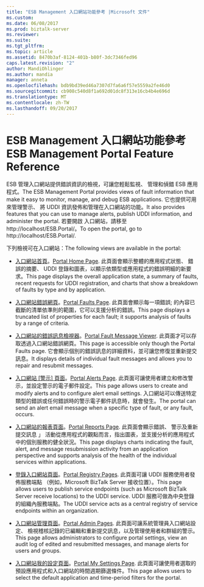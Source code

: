 ```yaml
---
title: "ESB Management 入口網站功能參考 |Microsoft 文件"
ms.custom: 
ms.date: 06/08/2017
ms.prod: biztalk-server
ms.reviewer: 
ms.suite: 
ms.tgt_pltfrm: 
ms.topic: article
ms.assetid: 8470b3af-8124-401b-b80f-3dc7346fed96
caps.latest.revision: "2"
author: MandiOhlinger
ms.author: mandia
manager: anneta
ms.openlocfilehash: bdb9bd39ed46a7307d7fa6a6f57e5559a2fe46d0
ms.sourcegitcommit: cb908c540d8f1a692d01dc8f313e16cb4b4e696d
ms.translationtype: MT
ms.contentlocale: zh-TW
ms.lasthandoff: 09/20/2017
---
```

# <a name="esb-management-portal-feature-reference"></a><span data-ttu-id="85e83-102">ESB Management 入口網站功能參考</span><span class="sxs-lookup"><span data-stu-id="85e83-102">ESB Management Portal Feature Reference</span></span>
<span data-ttu-id="85e83-103">ESB 管理入口網站提供錯誤資訊的檢視，可讓您輕鬆監視、 管理和偵錯 ESB 應用程式。</span><span class="sxs-lookup"><span data-stu-id="85e83-103">The ESB Management Portal provides views of fault information that make it easy to monitor, manage, and debug ESB applications.</span></span> <span data-ttu-id="85e83-104">它也提供可用來管理警示、 將 UDDI 資訊發佈和管理在入口網站的功能。</span><span class="sxs-lookup"><span data-stu-id="85e83-104">It also provides features that you can use to manage alerts, publish UDDI information, and administer the portal.</span></span> <span data-ttu-id="85e83-105">若要開啟 入口網站，請移至 http://localhost/ESB.Portal/。</span><span class="sxs-lookup"><span data-stu-id="85e83-105">To open the portal, go to http://localhost/ESB.Portal/.</span></span>  
  
 <span data-ttu-id="85e83-106">下列檢視可在入口網站：</span><span class="sxs-lookup"><span data-stu-id="85e83-106">The following views are available in the portal:</span></span>  
  
-   <span data-ttu-id="85e83-107">[入口網站首頁](../esb-toolkit/portal-home-page.md)。</span><span class="sxs-lookup"><span data-stu-id="85e83-107">[Portal Home Page](../esb-toolkit/portal-home-page.md).</span></span> <span data-ttu-id="85e83-108">此頁面會顯示整體的應用程式狀態、 錯誤的摘要、 UDDI 登錄和圖表，以顯示依類型或應用程式的錯誤明細的新要求。</span><span class="sxs-lookup"><span data-stu-id="85e83-108">This page displays the overall application state, a summary of faults, recent requests for UDDI registration, and charts that show a breakdown of faults by type and by application.</span></span>  
  
-   <span data-ttu-id="85e83-109">[入口網站錯誤網頁](../esb-toolkit/portal-faults-page.md)。</span><span class="sxs-lookup"><span data-stu-id="85e83-109">[Portal Faults Page](../esb-toolkit/portal-faults-page.md).</span></span> <span data-ttu-id="85e83-110">此頁面會顯示每一項錯誤; 的內容已截斷的清單依準則的範圍，它可以支援分析的錯誤。</span><span class="sxs-lookup"><span data-stu-id="85e83-110">This page displays a truncated list of properties for each fault; it supports analysis of faults by a range of criteria.</span></span>  
  
-   <span data-ttu-id="85e83-111">[入口網站的錯誤訊息檢視器](../esb-toolkit/portal-fault-message-viewer.md)。</span><span class="sxs-lookup"><span data-stu-id="85e83-111">[Portal Fault Message Viewer](../esb-toolkit/portal-fault-message-viewer.md).</span></span> <span data-ttu-id="85e83-112">此頁面才可以存取透過入口網站錯誤網頁。</span><span class="sxs-lookup"><span data-stu-id="85e83-112">This page is accessible only though the Portal Faults page.</span></span> <span data-ttu-id="85e83-113">它會顯示個別的錯誤訊息的詳細資料，並可讓您修復並重新提交訊息。</span><span class="sxs-lookup"><span data-stu-id="85e83-113">It displays details of individual fault messages and allows you to repair and resubmit messages.</span></span>  
  
-   <span data-ttu-id="85e83-114">[入口網站 [警示] 頁面](../esb-toolkit/portal-alerts-page.md)。</span><span class="sxs-lookup"><span data-stu-id="85e83-114">[Portal Alerts Page](../esb-toolkit/portal-alerts-page.md).</span></span> <span data-ttu-id="85e83-115">此頁面可讓使用者建立和修改警示，並設定警示的電子郵件設定。</span><span class="sxs-lookup"><span data-stu-id="85e83-115">This page allows users to create and modify alerts and to configure alert email settings.</span></span> <span data-ttu-id="85e83-116">入口網站可以傳送特定類型的錯誤或任何錯誤時的警示電子郵件訊息時，就會發生。</span><span class="sxs-lookup"><span data-stu-id="85e83-116">The portal can send an alert email message when a specific type of fault, or any fault, occurs.</span></span>  
  
-   <span data-ttu-id="85e83-117">[入口網站的報表頁面](../esb-toolkit/portal-reports-page.md)。</span><span class="sxs-lookup"><span data-stu-id="85e83-117">[Portal Reports Page](../esb-toolkit/portal-reports-page.md).</span></span> <span data-ttu-id="85e83-118">此頁面會顯示錯誤、 警示及重新提交訊息 」 活動從應用程式的觀點而言，指出圖表，並支援分析的應用程式中的個別服務的健全狀況。</span><span class="sxs-lookup"><span data-stu-id="85e83-118">This page displays charts indicating the fault, alert, and message resubmission activity from an application perspective and supports analysis of the health of the individual services within applications.</span></span>  
  
-   <span data-ttu-id="85e83-119">[登錄入口網站頁面](../esb-toolkit/portal-registry-pages.md)。</span><span class="sxs-lookup"><span data-stu-id="85e83-119">[Portal Registry Pages](../esb-toolkit/portal-registry-pages.md).</span></span> <span data-ttu-id="85e83-120">此頁面可讓 UDDI 服務使用者發佈服務端點 （例如，Microsoft BizTalk Server 接收位置）。</span><span class="sxs-lookup"><span data-stu-id="85e83-120">This page allows users to publish service endpoints (such as Microsoft BizTalk Server receive locations) to the UDDI service.</span></span> <span data-ttu-id="85e83-121">UDDI 服務可做為中央登錄的組織內服務端點。</span><span class="sxs-lookup"><span data-stu-id="85e83-121">The UDDI service acts as a central registry of service endpoints within an organization.</span></span>  
  
-   <span data-ttu-id="85e83-122">[入口網站管理頁面](../esb-toolkit/portal-admin-pages.md)。</span><span class="sxs-lookup"><span data-stu-id="85e83-122">[Portal Admin Pages](../esb-toolkit/portal-admin-pages.md).</span></span> <span data-ttu-id="85e83-123">此頁面可讓系統管理員入口網站設定、 檢視稽核記錄的已編輯和重新提交訊息，以及管理使用者和群組的警示。</span><span class="sxs-lookup"><span data-stu-id="85e83-123">This page allows administrators to configure portal settings, view an audit log of edited and resubmitted messages, and manage alerts for users and groups.</span></span>  
  
-   <span data-ttu-id="85e83-124">[入口網站我的設定頁面](../esb-toolkit/portal-my-settings-page.md)。</span><span class="sxs-lookup"><span data-stu-id="85e83-124">[Portal My Settings Page](../esb-toolkit/portal-my-settings-page.md).</span></span> <span data-ttu-id="85e83-125">此頁面可讓使用者選取的預設應用程式和入口網站的時間週期篩選條件。</span><span class="sxs-lookup"><span data-stu-id="85e83-125">This page allows users to select the default application and time-period filters for the portal.</span></span>